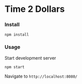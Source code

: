<h1>
Time 2 Dollars
</h1>

### Install
```
npm install
```

### Usage
Start development server

```
npm start
```

Navigate to `http://localhost:8080/`
